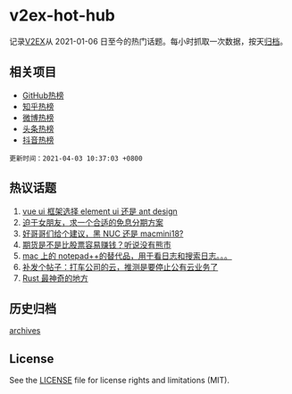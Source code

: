 # v2ex-hot-hub

 记录[V2EX](https://www.v2ex.com/)从 2021-01-06 日至今的热门话题。每小时抓取一次数据，按天[归档](archives)。
 
 ## 相关项目

- [GitHub热榜](https://github.com/lonnyzhang423/github-hot-hub)
- [知乎热榜](https://github.com/lonnyzhang423/zhihu-hot-hub)
- [微博热榜](https://github.com/lonnyzhang423/weibo-hot-hub)
- [头条热榜](https://github.com/lonnyzhang423/toutiao-hot-hub)
- [抖音热榜](https://github.com/lonnyzhang423/douyin-hot-hub)


 `更新时间：2021-04-03 10:37:03 +0800`

## 热议话题

1. [vue ui 框架选择 element ui 还是 ant design](https://www.v2ex.com/t/767468)
1. [迫于女朋友，求一个合适的免息分期方案](https://www.v2ex.com/t/767538)
1. [好哥哥们给个建议，黑 NUC 还是 macmini18?](https://www.v2ex.com/t/767532)
1. [期货是不是比股票容易赚钱？听说没有熊市](https://www.v2ex.com/t/767666)
1. [mac 上的 notepad++的替代品，用于看日志和搜索日志。。。](https://www.v2ex.com/t/767491)
1. [补发个帖子：打车公司的云，推测是要停止公有云业务了](https://www.v2ex.com/t/767497)
1. [Rust 最神奇的地方](https://www.v2ex.com/t/767570)

## 历史归档

[archives](archives)

## License

See the [LICENSE](LICENSE) file for license rights and limitations (MIT).
